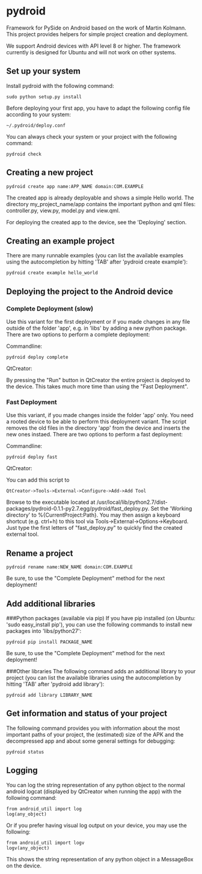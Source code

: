 pydroid
=======

Framework for PySide on Android based on the work of Martin Kolmann.
This project provides helpers for simple project creation and deployment.

We support Android devices with API level 8 or higher. The framework currently is designed for Ubuntu and will not work on other systems.


Set up your system
------------------

Install pydroid with the following command:

    sudo python setup.py install

Before deploying your first app, you have to adapt the following config file according to your system:

    ~/.pydroid/deploy.conf

You can always check your system or your project with the following command:

    pydroid check


Creating a new project
----------------------
    pydroid create app name:APP_NAME domain:COM.EXAMPLE

The created app is already deployable and shows a simple Hello world. The directory my_project_name/app contains the important python and qml files: controller.py, view.py, model.py and view.qml.

For deploying the created app to the device, see the 'Deploying' section.

Creating an example project
---------------------------
There are many runnable examples (you can list the available examples using the autocompletion by hitting 'TAB' after 'pydroid create example'):

    pydroid create example hello_world


Deploying the project to the Android device
-------------------------------------------

### Complete Deployment (slow)
Use this variant for the first deployment or if you made changes in any file outside of the folder 'app', e.g. in 'libs' by adding a new python package. There are two options to perform a complete deployment:

Commandline:

    pydroid deploy complete

QtCreator:

By pressing the "Run" button in QtCreator the entire project is deployed to the device. This takes much more time than using the "Fast Deployment".


### Fast Deployment
Use this variant, if you made changes inside the folder 'app' only. You need a rooted device to be able to perform this deployment variant.
The script removes the old files in the directory 'app' from the device and inserts the new ones instaed. There are two options to perform a fast deployment:

Commandline:

    pydroid deploy fast


QtCreator:

You can add this script to

    QtCreator->Tools->External->Configure->Add->Add Tool

Browse to the executable located at /usr/local/lib/python2.7/dist-packages/pydroid-0.1.1-py2.7.egg/pydroid/fast_deploy.py. Set the 'Working directory' to %{CurrentProject:Path}. You may then assign a keyboard shortcut (e.g. ctrl+h) to this tool via Tools->External->Options->Keyboard. Just type the first letters of "fast_deploy.py" to quickly find the created external tool.


Rename a project
----------------
    pydroid rename name:NEW_NAME domain:COM.EXAMPLE
Be sure, to use the "Complete Deployment" method for the next deployment!


Add additional libraries
------------------------

###Python packages (available via pip)
If you have pip installed (on Ubuntu: 'sudo easy_install pip'), you can use the following commands to install new packages into 'libs/python27':

    pydroid pip install PACKAGE_NAME

Be sure, to use the "Complete Deployment" method for the next deployment!

###Other libraries
The following command adds an additional library to your project (you can list the available libraries using the autocompletion by hitting 'TAB' after 'pydroid add library'):

    pydroid add library LIBRARY_NAME


Get information and status of your project
------------------------------------------
The following command provides you with information about the most important
paths of your project, the (estimated) size of the APK and the decompressed app
and about some general settings for debugging:

    pydroid status

Logging
-------
You can log the string representation of any python object to the normal android logcat (displayed by QtCreator when running the app) with the following command:

    from android_util import log
    log(any_object)

Or if you prefer having visual log output on your device, you may use the following:

    from android_util import logv
    logv(any_object)

This shows the string representation of any python object in a MessageBox on the device.
